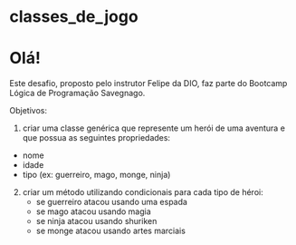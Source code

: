 # classes_de_jogo

# Olá!

Este desafio, proposto pelo instrutor Felipe da DIO, faz parte do Bootcamp Lógica de Programação Savegnago. 

Objetivos: 

1. criar uma classe genérica que represente um herói de uma aventura e que possua as seguintes propriedades:
  - nome
  - idade
  - tipo (ex: guerreiro, mago, monge, ninja)

2. criar um método utilizando condicionais para cada tipo de héroi:
   - se guerreiro atacou usando uma espada
   - se mago atacou usando magia
   - se ninja atacou usando shuriken
   - se monge atacou usando artes marciais
